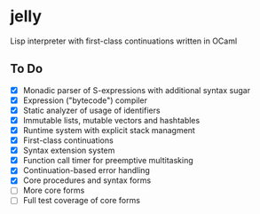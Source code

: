 # jelly
Lisp interpreter with first-class continuations written in OCaml

## To Do
- [x] Monadic parser of S-expressions with additional syntax sugar
- [x] Expression ("bytecode") compiler 
- [x] Static analyzer of usage of identifiers
- [x] Immutable lists, mutable vectors and hashtables
- [x] Runtime system with explicit stack managment
- [x] First-class continuations
- [x] Syntax extension system
- [x] Function call timer for preemptive multitasking
- [x] Continuation-based error handling
- [x] Core procedures and syntax forms
- [ ] More core forms 
- [ ] Full test coverage of core forms
